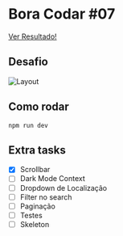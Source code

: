 # Bora Codar #07

[Ver Resultado!](https://carnaval-search.vercel.app/)

## Desafio

![Layout](https://i.imgur.com/Bl2u7QY.png)

## Como rodar

```
npm run dev
```

## Extra tasks
- [X] Scrollbar 
- [ ] Dark Mode Context
- [ ] Dropdown de Localização
- [ ] Filter no search
- [ ] Paginação
- [ ] Testes
- [ ] Skeleton
